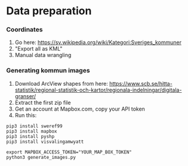 # Data preparation

### Coordinates
1. Go here: https://sv.wikipedia.org/wiki/Kategori:Sveriges_kommuner
2. "Export all as KML"
3. Manual data wrangling

### Generating kommun images

1. Download ArcView shapes from here: https://www.scb.se/hitta-statistik/regional-statistik-och-kartor/regionala-indelningar/digitala-granser/
2. Extract the first zip file
3. Get an account at Mapbox.com, copy your API token
4. Run this:
```
pip3 install sweref99
pip3 install mapbox
pip3 install pyshp
pip3 install visvalingamwyatt

export MAPBOX_ACCESS_TOKEN="YOUR_MAP_BOX_TOKEN"
python3 generate_images.py
```
